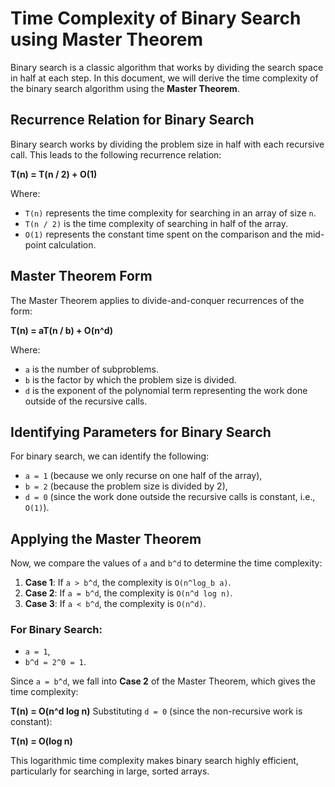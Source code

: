 # Time Complexity of Binary Search using Master Theorem

Binary search is a classic algorithm that works by dividing the search space in half at each step. In this document, we will derive the time complexity of the binary search algorithm using the **Master Theorem**.

## Recurrence Relation for Binary Search

Binary search works by dividing the problem size in half with each recursive call. This leads to the following recurrence relation:




**T(n) = T(n / 2) + O(1)**

Where:
- `T(n)` represents the time complexity for searching in an array of size `n`.
- `T(n / 2)` is the time complexity of searching in half of the array.
- `O(1)` represents the constant time spent on the comparison and the mid-point calculation.

## Master Theorem Form

The Master Theorem applies to divide-and-conquer recurrences of the form:





**T(n) = aT(n / b) + O(n^d)**

Where:
- `a` is the number of subproblems.
- `b` is the factor by which the problem size is divided.
- `d` is the exponent of the polynomial term representing the work done outside of the recursive calls.

## Identifying Parameters for Binary Search

For binary search, we can identify the following:
- `a = 1` (because we only recurse on one half of the array),
- `b = 2` (because the problem size is divided by 2),
- `d = 0` (since the work done outside the recursive calls is constant, i.e., `O(1)`).

## Applying the Master Theorem

Now, we compare the values of `a` and `b^d` to determine the time complexity:

1. **Case 1**: If `a > b^d`, the complexity is `O(n^log_b a)`.
2. **Case 2**: If `a = b^d`, the complexity is `O(n^d log n)`.
3. **Case 3**: If `a < b^d`, the complexity is `O(n^d)`.

### For Binary Search:

- `a = 1`,
- `b^d = 2^0 = 1`.

Since `a = b^d`, we fall into **Case 2** of the Master Theorem, which gives the time complexity:



**T(n) = O(n^d log n)**
Substituting `d = 0` (since the non-recursive work is constant):


**T(n) = O(log n)**

This logarithmic time complexity makes binary search highly efficient, particularly for searching in large, sorted arrays.



